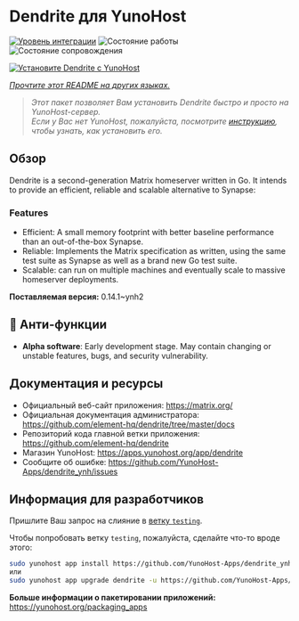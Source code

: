 <!--
Важно: этот README был автоматически сгенерирован <https://github.com/YunoHost/apps/tree/master/tools/readme_generator>
Он НЕ ДОЛЖЕН редактироваться вручную.
-->

# Dendrite для YunoHost

[![Уровень интеграции](https://apps.yunohost.org/badge/integration/dendrite)](https://ci-apps.yunohost.org/ci/apps/dendrite/)
![Состояние работы](https://apps.yunohost.org/badge/state/dendrite)
![Состояние сопровождения](https://apps.yunohost.org/badge/maintained/dendrite)

[![Установите Dendrite с YunoHost](https://install-app.yunohost.org/install-with-yunohost.svg)](https://install-app.yunohost.org/?app=dendrite)

*[Прочтите этот README на других языках.](./ALL_README.md)*

> *Этот пакет позволяет Вам установить Dendrite быстро и просто на YunoHost-сервер.*  
> *Если у Вас нет YunoHost, пожалуйста, посмотрите [инструкцию](https://yunohost.org/install), чтобы узнать, как установить его.*

## Обзор

Dendrite is a second-generation Matrix homeserver written in Go. It intends to provide an efficient, reliable and scalable alternative to Synapse:

### Features

- Efficient: A small memory footprint with better baseline performance than an out-of-the-box Synapse.
- Reliable: Implements the Matrix specification as written, using the same test suite as Synapse as well as a brand new Go test suite.
- Scalable: can run on multiple machines and eventually scale to massive homeserver deployments.


**Поставляемая версия:** 0.14.1~ynh2
## :red_circle: Анти-функции

- **Alpha software**: Early development stage. May contain changing or unstable features, bugs, and security vulnerability.

## Документация и ресурсы

- Официальный веб-сайт приложения: <https://matrix.org/>
- Официальная документация администратора: <https://github.com/element-hq/dendrite/tree/master/docs>
- Репозиторий кода главной ветки приложения: <https://github.com/element-hq/dendrite>
- Магазин YunoHost: <https://apps.yunohost.org/app/dendrite>
- Сообщите об ошибке: <https://github.com/YunoHost-Apps/dendrite_ynh/issues>

## Информация для разработчиков

Пришлите Ваш запрос на слияние в [ветку `testing`](https://github.com/YunoHost-Apps/dendrite_ynh/tree/testing).

Чтобы попробовать ветку `testing`, пожалуйста, сделайте что-то вроде этого:

```bash
sudo yunohost app install https://github.com/YunoHost-Apps/dendrite_ynh/tree/testing --debug
или
sudo yunohost app upgrade dendrite -u https://github.com/YunoHost-Apps/dendrite_ynh/tree/testing --debug
```

**Больше информации о пакетировании приложений:** <https://yunohost.org/packaging_apps>
